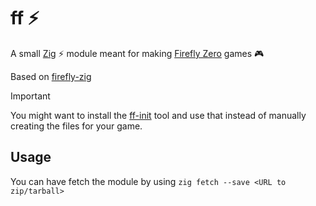 # ff :zap:

A small [Zig](https://ziglang.org/) ⚡ module meant for making [Firefly Zero](https://fireflyzero.com/) games 🎮

Based on [firefly-zig](https://github.com/firefly-zero/firefly-zig)

> [!IMPORTANT]
> You might want to install the [ff-init](https://github.com/peterhellberg/ff-init) tool and use that instead of manually creating the files for your game.

## Usage

You can have fetch the module by using `zig fetch --save <URL to zip/tarball>`
